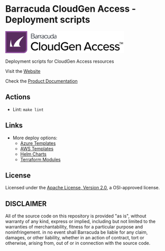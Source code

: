 # Barracuda CloudGen Access - Deployment scripts

![Barracuda CloudGen Access](./misc/cga-logo.png)

Deployment scripts for CloudGen Access resources

Visit the [Website](https://www.barracuda.com/products/cloudgen-access)

Check the [Product Documentation](https://campus.barracuda.com/product/cloudgenaccess/doc/93201218/overview/)

## Actions

- Lint: `make lint`

## Links

- More deploy options:
  - [Azure Templates](https://github.com/barracuda-cloudgen-access/azure-templates)
  - [AWS Templates](https://github.com/barracuda-cloudgen-access/aws-templates)
  - [Helm Charts](https://github.com/barracuda-cloudgen-access/helm-charts)
  - [Terraform Modules](https://github.com/barracuda-cloudgen-access/terraform-modules)

## License

Licensed under the [Apache License, Version 2.0](http://www.apache.org/licenses/LICENSE-2.0), a OSI-approved license.

## DISCLAIMER

All of the source code on this repository is provided "as is", without warranty of any kind,
express or implied, including but not limited to the warranties of merchantability,
fitness for a particular purpose and noninfringement. in no event shall Barracuda be liable for any claim,
damages, or other liability, whether in an action of contract, tort or otherwise, arising from,
out of or in connection with the source code.
